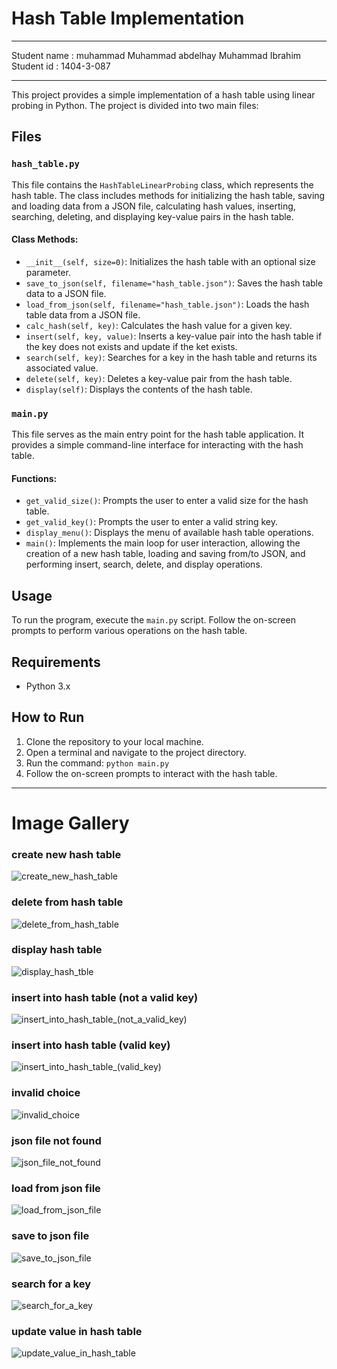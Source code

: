 # Hash Table Implementation

---

Student name : muhammad Muhammad abdelhay Muhammad Ibrahim
Student id : 1404-3-087

---

This project provides a simple implementation of a hash table using linear probing in Python. The project is divided into two main files:

## Files

### `hash_table.py`

This file contains the `HashTableLinearProbing` class, which represents the hash table. The class includes methods for initializing the hash table, saving and loading data from a JSON file, calculating hash values, inserting, searching, deleting, and displaying key-value pairs in the hash table.

#### Class Methods:

- `__init__(self, size=0)`: Initializes the hash table with an optional size parameter.
- `save_to_json(self, filename="hash_table.json")`: Saves the hash table data to a JSON file.
- `load_from_json(self, filename="hash_table.json")`: Loads the hash table data from a JSON file.
- `calc_hash(self, key)`: Calculates the hash value for a given key.
- `insert(self, key, value)`: Inserts a key-value pair into the hash table if the key does not exists and update if the ket exists.
- `search(self, key)`: Searches for a key in the hash table and returns its associated value.
- `delete(self, key)`: Deletes a key-value pair from the hash table.
- `display(self)`: Displays the contents of the hash table.

### `main.py`

This file serves as the main entry point for the hash table application. It provides a simple command-line interface for interacting with the hash table.

#### Functions:

- `get_valid_size()`: Prompts the user to enter a valid size for the hash table.
- `get_valid_key()`: Prompts the user to enter a valid string key.
- `display_menu()`: Displays the menu of available hash table operations.
- `main()`: Implements the main loop for user interaction, allowing the creation of a new hash table, loading and saving from/to JSON, and performing insert, search, delete, and display operations.

## Usage

To run the program, execute the `main.py` script. Follow the on-screen prompts to perform various operations on the hash table.

## Requirements

- Python 3.x

## How to Run

1. Clone the repository to your local machine.
2. Open a terminal and navigate to the project directory.
3. Run the command: `python main.py`
4. Follow the on-screen prompts to interact with the hash table.

---

# Image Gallery

### create new hash table

![create_new_hash_table](./screenshots/create_new_hash_table.png)

### delete from hash table

![delete_from_hash_table](./screenshots/delete_from_hash_table.png)

### display hash table

![display_hash_tble](./screenshots/display_hash_tble.png)

### insert into hash table (not a valid key)

![insert_into_hash_table_(not_a_valid_key)](<./screenshots/insert_into_hash_table_(not_a_valid_key).png>)

### insert into hash table (valid key)

![insert_into_hash_table_(valid_key)](<./screenshots/insert_into_hash_table_(valid_key).png>)

### invalid choice

![invalid_choice](./screenshots/invalid_choice.png)

### json file not found

![json_file_not_found](./screenshots/json_file_not_found.png)

### load from json file

![load_from_json_file](./screenshots/load_from_json_file.png)

### save to json file

![save_to_json_file](./screenshots/save_to_json_file.png)

### search for a key

![search_for_a_key](./screenshots/search_for_a_key.png)

### update value in hash table

![update_value_in_hash_table](./screenshots/update_value_in_hash_table.png)
